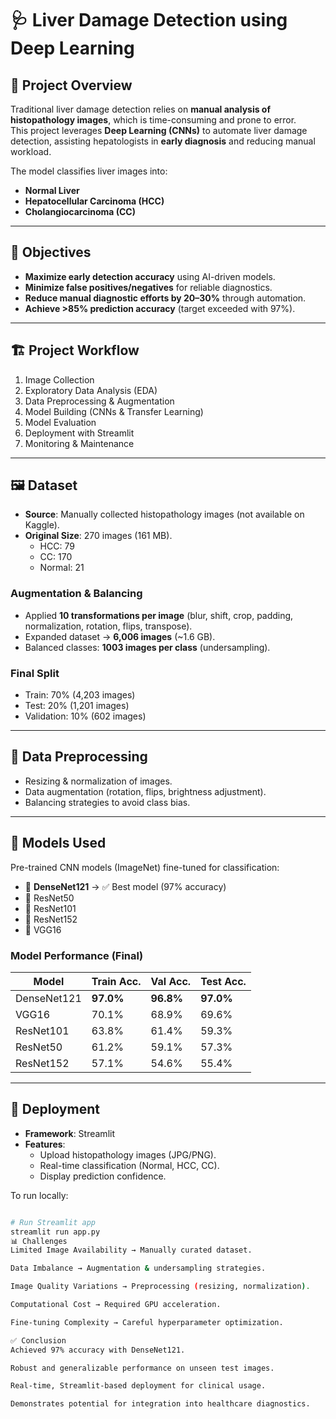 # 🩺 Liver Damage Detection using Deep Learning

## 📌 Project Overview
Traditional liver damage detection relies on **manual analysis of histopathology images**, which is time-consuming and prone to error.  
This project leverages **Deep Learning (CNNs)** to automate liver damage detection, assisting hepatologists in **early diagnosis** and reducing manual workload.

The model classifies liver images into:
- **Normal Liver**
- **Hepatocellular Carcinoma (HCC)**
- **Cholangiocarcinoma (CC)**

---

## 🎯 Objectives
- **Maximize early detection accuracy** using AI-driven models.  
- **Minimize false positives/negatives** for reliable diagnostics.  
- **Reduce manual diagnostic efforts by 20–30%** through automation.  
- **Achieve >85% prediction accuracy** (target exceeded with 97%).  

---

## 🏗️ Project Workflow
1. Image Collection  
2. Exploratory Data Analysis (EDA)  
3. Data Preprocessing & Augmentation  
4. Model Building (CNNs & Transfer Learning)  
5. Model Evaluation  
6. Deployment with Streamlit  
7. Monitoring & Maintenance  

---

## 🖼️ Dataset
- **Source**: Manually collected histopathology images (not available on Kaggle).  
- **Original Size**: 270 images (161 MB).  
  - HCC: 79  
  - CC: 170  
  - Normal: 21  

### Augmentation & Balancing
- Applied **10 transformations per image** (blur, shift, crop, padding, normalization, rotation, flips, transpose).  
- Expanded dataset → **6,006 images** (~1.6 GB).  
- Balanced classes: **1003 images per class** (undersampling).  

### Final Split
- Train: 70% (4,203 images)  
- Test: 20% (1,201 images)  
- Validation: 10% (602 images)  

---

## 🔧 Data Preprocessing
- Resizing & normalization of images.  
- Data augmentation (rotation, flips, brightness adjustment).  
- Balancing strategies to avoid class bias.  

---

## 🤖 Models Used
Pre-trained CNN models (ImageNet) fine-tuned for classification:
- 🧠 **DenseNet121** → ✅ Best model (97% accuracy)  
- 🧠 ResNet50  
- 🧠 ResNet101  
- 🧠 ResNet152  
- 🧱 VGG16  

### Model Performance (Final)
| Model       | Train Acc. | Val Acc. | Test Acc. |
|-------------|------------|----------|-----------|
| DenseNet121 | **97.0%**  | **96.8%**| **97.0%** |
| VGG16       | 70.1%      | 68.9%    | 69.6%     |
| ResNet101   | 63.8%      | 61.4%    | 59.3%     |
| ResNet50    | 61.2%      | 59.1%    | 57.3%     |
| ResNet152   | 57.1%      | 54.6%    | 55.4%     |

---

## 🚀 Deployment
- **Framework**: Streamlit  
- **Features**:  
  - Upload histopathology images (JPG/PNG).  
  - Real-time classification (Normal, HCC, CC).  
  - Display prediction confidence.  

To run locally:
```bash

# Run Streamlit app
streamlit run app.py
📊 Challenges
Limited Image Availability → Manually curated dataset.

Data Imbalance → Augmentation & undersampling strategies.

Image Quality Variations → Preprocessing (resizing, normalization).

Computational Cost → Required GPU acceleration.

Fine-tuning Complexity → Careful hyperparameter optimization.

✅ Conclusion
Achieved 97% accuracy with DenseNet121.

Robust and generalizable performance on unseen test images.

Real-time, Streamlit-based deployment for clinical usage.

Demonstrates potential for integration into healthcare diagnostics.

